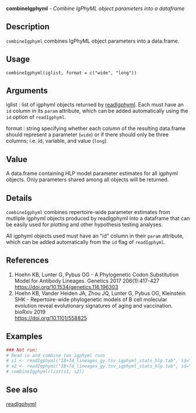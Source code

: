 **combineIgphyml** - *Combine IgPhyML object parameters into a dataframe*

Description
--------------------

`combineIgphyml` combines IgPhyML object parameters into a data.frame.


Usage
--------------------
```
combineIgphyml(iglist, format = c("wide", "long"))
```

Arguments
-------------------

iglist
:   list of igphyml objects returned by [readIgphyml](readIgphyml.md). 
Each must have an `id` column in its `param` attribute, 
which can be added automatically using the `id` option of 
`readIgphyml`.

format
:   string specifying whether each column of the resulting data.frame
should represent a parameter (`wide`) or if 
there should only be three columns; i.e. id, variable, and value
(`long`).




Value
-------------------

A data.frame containing HLP model parameter estimates for all igphyml objects.
Only parameters shared among all objects will be returned.


Details
-------------------

`combineIgphyml` combines repertoire-wide parameter estimates from mutliple igphyml
objects produced by readIgphyml into a dataframe that can be easily used for plotting and 
other hypothesis testing analyses.

All igphyml objects used must have an "id" column in their `param` attribute, which
can be added automatically from the `id` flag of `readIgphyml`.


References
-------------------


1. Hoehn KB, Lunter G, Pybus OG - A Phylogenetic Codon Substitution Model for Antibody 
Lineages. Genetics 2017 206(1):417-427
https://doi.org/10.1534/genetics.116.196303 
 1. Hoehn KB, Vander Heiden JA, Zhou JQ, Lunter G, Pybus OG, Kleinstein SHK - 
Repertoire-wide phylogenetic models of B cell molecular evolution reveal 
evolutionary signatures of aging and vaccination. bioRxiv 2019  
https://doi.org/10.1101/558825 




Examples
-------------------

```R
### Not run:
# Read in and combine two igphyml runs
# s1 <- readIgphyml("IB+7d_lineages_gy.tsv_igphyml_stats_hlp.tab", id="+7d")
# s2 <- readIgphyml("IB+7d_lineages_gy.tsv_igphyml_stats_hlp.tab", id="s2")
# combineIgphyml(list(s1, s2))

```



See also
-------------------

[readIgphyml](readIgphyml.md)






